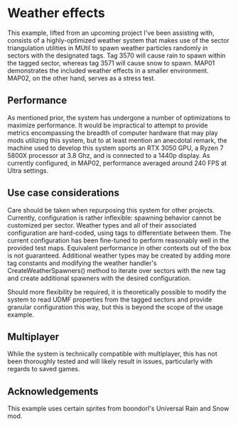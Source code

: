 # Weather effects

This example, lifted from an upcoming project I've been assisting with,
consists of a highly-optimized weather system that makes use of the sector 
triangulation utilities in MUtil to spawn weather particles randomly in
sectors with the designated tags. Tag 3570 will cause rain to spawn within the
tagged sector, whereas tag 3571 will cause snow to spawn. MAP01 demonstrates
the included weather effects in a smaller environment. MAP02, on the other hand,
serves as a stress test.

## Performance

As mentioned prior, the system has undergone a number of optimizations to
maximize performance. It would be impractical to attempt to provide metrics
encompassing the breadth of computer hardware that may play mods utilizing this
system, but to at least mention an anecdotal remark, the machine used to develop
this system sports an RTX 3050 GPU, a Ryzen 7 5800X processor at 3.8 Ghz, and is
connected to a 1440p display. As currently configured, in MAP02, performance
averaged around 240 FPS at Ultra settings.

## Use case considerations

Care should be taken when repurposing this system for other projects. Currently,
configuration is rather inflexible: spawning behavior cannot be customized per
sector. Weather types and all of their associated configuration are hard-coded,
using tags to differentiate between them. The current configuration has been
fine-tuned to perform reasonably well in the provided test maps. Equivalent
performance in other contexts out of the box is not guaranteed. Additional
weather types may be created by adding more tag constants and modifying the
weather handler's CreateWeatherSpawners() method to iterate over sectors with
the new tag and create additional spawners with the desired configuration.

Should more flexibility be required, it is theoretically possible to modify the
system to read UDMF properties from the tagged sectors and provide granular
configuration this way, but this is beyond the scope of the usage example.

## Multiplayer

While the system is technically compatible with multiplayer, this has not been
thoroughly tested and will likely result in issues, particularly with regards to
saved games.

## Acknowledgements

This example uses certain sprites from boondorl's Universal Rain and Snow mod.